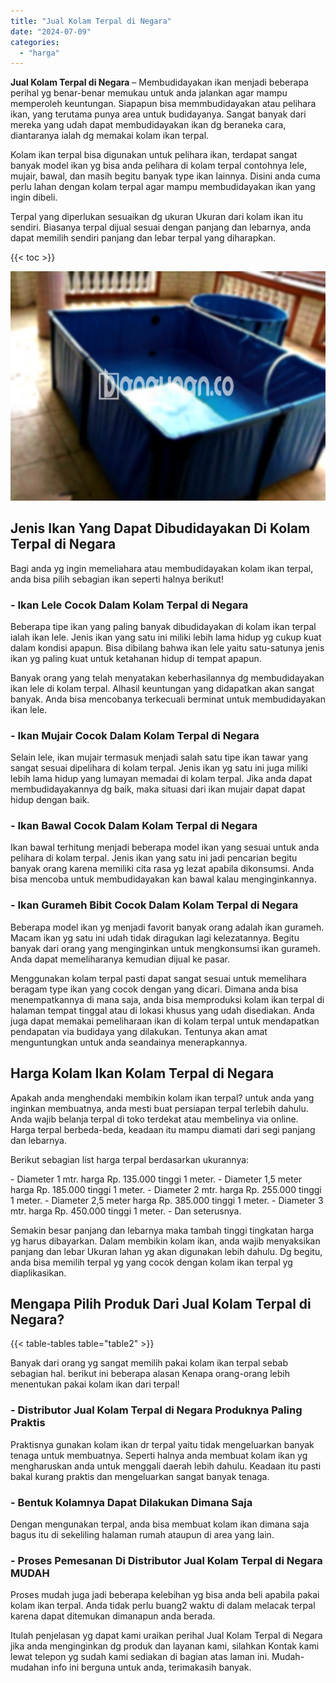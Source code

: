 ```yaml
---
title: "Jual Kolam Terpal di Negara"
date: "2024-07-09"
categories: 
  - "harga"
---
```


**Jual Kolam Terpal di Negara** – Membudidayakan ikan menjadi beberapa perihal yg benar-benar memukau untuk anda jalankan agar mampu memperoleh keuntungan. Siapapun bisa memmbudidayakan atau pelihara ikan, yang terutama punya area untuk budidayanya. Sangat banyak dari mereka yang udah dapat membudidayakan ikan dg beraneka cara, diantaranya ialah dg memakai kolam ikan terpal.

Kolam ikan terpal bisa digunakan untuk pelihara ikan, terdapat sangat banyak model ikan yg bisa anda pelihara di kolam terpal contohnya lele, mujair, bawal, dan masih begitu banyak type ikan lainnya. Disini anda cuma perlu lahan dengan kolam terpal agar mampu membudidayakan ikan yang ingin dibeli.

Terpal yang diperlukan sesuaikan dg ukuran Ukuran dari kolam ikan itu sendiri. Biasanya terpal dijual sesuai dengan panjang dan lebarnya, anda dapat memilih sendiri panjang dan lebar terpal yang diharapkan.

{{< toc >}}

![Jual Kolam Terpal di Negara](/images/jual-kolam-terpal-22.png)

## Jenis Ikan Yang Dapat Dibudidayakan Di Kolam Terpal di Negara

Bagi anda yg ingin memeliahara atau membudidayakan kolam ikan terpal, anda bisa pilih sebagian ikan seperti halnya berikut!

### \- Ikan Lele Cocok Dalam Kolam Terpal di Negara

Beberapa tipe ikan yang paling banyak dibudidayakan di kolam ikan terpal ialah ikan lele. Jenis ikan yang satu ini miliki lebih lama hidup yg cukup kuat dalam kondisi apapun. Bisa dibilang bahwa ikan lele yaitu satu-satunya jenis ikan yg paling kuat untuk ketahanan hidup di tempat apapun.

Banyak orang yang telah menyatakan keberhasilannya dg membudidayakan ikan lele di kolam terpal. Alhasil keuntungan yang didapatkan akan sangat banyak. Anda bisa mencobanya terkecuali berminat untuk membudidayakan ikan lele.

### \- Ikan Mujair Cocok Dalam Kolam Terpal di Negara

Selain lele, ikan mujair termasuk menjadi salah satu tipe ikan tawar yang sangat sesuai dipelihara di kolam terpal. Jenis ikan yg satu ini juga miliki lebih lama hidup yang lumayan memadai di kolam terpal. Jika anda dapat membudidayakannya dg baik, maka situasi dari ikan mujair dapat dapat hidup dengan baik.

### \- Ikan Bawal Cocok Dalam Kolam Terpal di Negara

Ikan bawal terhitung menjadi beberapa model ikan yang sesuai untuk anda pelihara di kolam terpal. Jenis ikan yang satu ini jadi pencarian begitu banyak orang karena memiliki cita rasa yg lezat apabila dikonsumsi. Anda bisa mencoba untuk membudidayakan kan bawal kalau menginginkannya.

### \- Ikan Gurameh Bibit Cocok Dalam Kolam Terpal di Negara

Beberapa model ikan yg menjadi favorit banyak orang adalah ikan gurameh. Macam ikan yg satu ini udah tidak diragukan lagi kelezatannya. Begitu banyak dari orang yang menginginkan untuk mengkonsumsi ikan gurameh. Anda dapat memeliharanya kemudian dijual ke pasar.

Menggunakan kolam terpal pasti dapat sangat sesuai untuk memelihara beragam type ikan yang cocok dengan yang dicari. Dimana anda bisa menempatkannya di mana saja, anda bisa memproduksi kolam ikan terpal di halaman tempat tinggal atau di lokasi khusus yang udah disediakan. Anda juga dapat memakai pemeliharaan ikan di kolam terpal untuk mendapatkan pendapatan via budidaya yang dilakukan. Tentunya akan amat menguntungkan untuk anda seandainya menerapkannya.

## Harga Kolam Ikan Kolam Terpal di Negara

Apakah anda menghendaki membikin kolam ikan terpal? untuk anda yang inginkan membuatnya, anda mesti buat persiapan terpal terlebih dahulu. Anda wajib belanja terpal di toko terdekat atau membelinya via online. Harga terpal berbeda-beda, keadaan itu mampu diamati dari segi panjang dan lebarnya.

Berikut sebagian list harga terpal berdasarkan ukurannya:

\- Diameter 1 mtr. harga Rp. 135.000 tinggi 1 meter. - Diameter 1,5 meter harga Rp. 185.000 tinggi 1 meter. - Diameter 2 mtr. harga Rp. 255.000 tinggi 1 meter. - Diameter 2,5 meter harga Rp. 385.000 tinggi 1 meter. - Diameter 3 mtr. harga Rp. 450.000 tinggi 1 meter. - Dan seterusnya.

Semakin besar panjang dan lebarnya maka tambah tinggi tingkatan harga yg harus dibayarkan. Dalam membikin kolam ikan, anda wajib menyaksikan panjang dan lebar Ukuran lahan yg akan digunakan lebih dahulu. Dg begitu, anda bisa memilih terpal yg yang cocok dengan kolam ikan terpal yg diaplikasikan.

## Mengapa Pilih Produk Dari Jual Kolam Terpal di Negara?

{{< table-tables table="table2" >}}

Banyak dari orang yg sangat memilih pakai kolam ikan terpal sebab sebagian hal. berikut ini beberapa alasan Kenapa orang-orang lebih menentukan pakai kolam ikan dari terpal!

### \- Distributor Jual Kolam Terpal di Negara Produknya Paling Praktis

Praktisnya gunakan kolam ikan dr terpal yaitu tidak mengeluarkan banyak tenaga untuk membuatnya. Seperti halnya anda membuat kolam ikan yg mengharuskan anda untuk menggali daerah lebih dahulu. Keadaan itu pasti bakal kurang praktis dan mengeluarkan sangat banyak tenaga.

### \- Bentuk Kolamnya Dapat Dilakukan Dimana Saja

Dengan mengunakan terpal, anda bisa membuat kolam ikan dimana saja bagus itu di sekeliling halaman rumah ataupun di area yang lain.

### \- Proses Pemesanan Di Distributor Jual Kolam Terpal di Negara MUDAH

Proses mudah juga jadi beberapa kelebihan yg bisa anda beli apabila pakai kolam ikan terpal. Anda tidak perlu buang2 waktu di dalam melacak terpal karena dapat ditemukan dimanapun anda berada.

Itulah penjelasan yg dapat kami uraikan perihal Jual Kolam Terpal di Negara jika anda menginginkan dg produk dan layanan kami, silahkan Kontak kami lewat telepon yg sudah kami sediakan di bagian atas laman ini. Mudah-mudahan info ini berguna untuk anda, terimakasih banyak.
